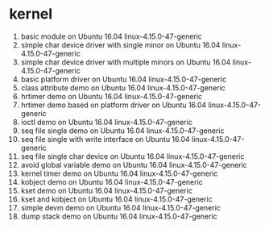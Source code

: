 # kernel

1. basic module on Ubuntu 16.04 linux-4.15.0-47-generic
2. simple char device driver with single minor on Ubuntu 16.04 linux-4.15.0-47-generic
3. simple char device driver with multiple minors on Ubuntu 16.04 linux-4.15.0-47-generic
4. basic platform driver on Ubuntu 16.04 linux-4.15.0-47-generic
5. class attribute demo on Ubuntu 16.04 linux-4.15.0-47-generic
6. hrtimer demo on Ubuntu 16.04 linux-4.15.0-47-generic
7. hrtimer demo based on platform driver on Ubuntu 16.04 linux-4.15.0-47-generic
8. ioctl demo on Ubuntu 16.04 linux-4.15.0-47-generic
9. seq file single demo on Ubuntu 16.04 linux-4.15.0-47-generic
10. seq file single with write interface on Ubuntu 16.04 linux-4.15.0-47-generic
11. seq file single char device on Ubuntu 16.04 linux-4.15.0-47-generic
12. avoid global variable demo on Ubuntu 16.04 linux-4.15.0-47-generic
13. kernel timer demo on Ubuntu 16.04 linux-4.15.0-47-generic
14. kobject demo on Ubuntu 16.04 linux-4.15.0-47-generic
15. kset demo on Ubuntu 16.04 linux-4.15.0-47-generic
16. kset and kobject on Ubuntu 16.04 linux-4.15.0-47-generic
17. simple devm demo on Ubuntu 16.04 linux-4.15.0-47-generic
18. dump stack demo on Ubuntu 16.04 linux-4.15.0-47-generic
